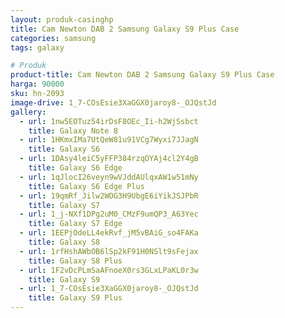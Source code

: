 ```yaml
---
layout: produk-casinghp
title: Cam Newton DAB 2 Samsung Galaxy S9 Plus Case
categories: samsung
tags: galaxy

# Produk
product-title: Cam Newton DAB 2 Samsung Galaxy S9 Plus Case
harga: 90000
sku: hn-2093
image-drive: 1_7-COsEsie3XaGGX0jaroy8-_OJQstJd
gallery:
  - url: 1nw5EOTuz54irDsF8OEc_Ii-h2WjSsbct
    title: Galaxy Note 8
  - url: 1HKmxIMa7UtQeW81u91VCg7Wyxi7JJagN
    title: Galaxy S6
  - url: 1DAsy4leiC5yFFP384rzqOYAj4cl2Y4gB
    title: Galaxy S6 Edge
  - url: 1qJlocI26veyn9wVJddAUlqxAW1w51mNy
    title: Galaxy S6 Edge Plus
  - url: 19qmRf_Jilw2WOG3H9UbgE6iYikJSJPbR
    title: Galaxy S7
  - url: 1_j-NXf1DPg2uM0_CMzF9umQP3_A63Yec
    title: Galaxy S7 Edge
  - url: 1EEPjOdeLL4ekRvf_jM5vBAiG_so4FAKa
    title: Galaxy S8
  - url: 1rfHshAWbOB6lSp2kF91H0NSlt9sFejax
    title: Galaxy S8 Plus
  - url: 1F2vDcPLmSaAFnoeX0rs3GLxLPaKL0r3w
    title: Galaxy S9
  - url: 1_7-COsEsie3XaGGX0jaroy8-_OJQstJd
    title: Galaxy S9 Plus
---
```

